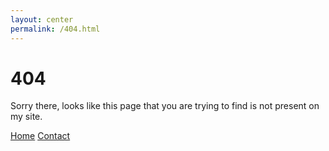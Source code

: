 ```yaml
---
layout: center
permalink: /404.html
---
```


# 404

Sorry there, looks like this page that you are trying to find is not present on my site.

<div class="mt3">
  <a href="{{ site.baseurl }}/" class="button button-blue button-big">Home</a>
  <a href="{{ site.baseurl }}/contact/" class="button button-blue button-big">Contact</a>
</div>
